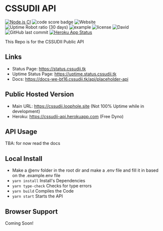 # CSSUDII API
[![Node.js CI](https://github.com/CSSUDII/public/actions/workflows/node.js.yml/badge.svg)](https://github.com/CSSUDII/public/actions/workflows/node.js.yml) ![code score badge](https://www.code-inspector.com/project/21868/score/svg) ![Website](https://img.shields.io/website?down_message=offline&label=API&up_message=online&url=https%3A%2F%2Fcssudii.loophole.site) ![Uptime Robot ratio (30 days)](https://img.shields.io/uptimerobot/ratio/m787949650-67589e69fbffafdf836b1b85) ![example](https://img.shields.io/badge/dynamic/json?label=Example%20API%20Response&query=example&url=https%3A%2F%2Fcssudii.loophole.site%2Fv1%2Fplaceholders) ![license](https://img.shields.io/github/license/CSSUDII/public) ![David](https://img.shields.io/david/CSSUDII/public) ![GitHub last commit](https://img.shields.io/github/last-commit/CSSUDII/public) [![Heroku App Status](http://heroku-shields.herokuapp.com/cssudii-api)](https://cssudii-api.herokuapp.com)

This Repo is for the CSSUDII Public API

## Links
- Status Page: https://status.cssudii.tk
- Uptime Status Page: https://uptime.status.cssudii.tk
- Docs: https://docs-we-bt16.cssudii.tk/api/placeholder-api

## Public Hosted Version
- Main URL: https://cssudii.loophole.site (Not 100% Uptime while in development)
- Heroku: https://cssudii-api.herokuapp.com (Free Dyno)

## API Usage
 TBA: for now read the docs

## Local Install
- Make a @env folder in the root dir and make a .env file and fill it in based on the .example.env file
- `yarn install` Install's Dependencies
- `yarn type-check` Checks for type errors
- `yarn build` Compiles the Code
- `yarn start` Starts the API

## Browser Support
Coming Soon!
